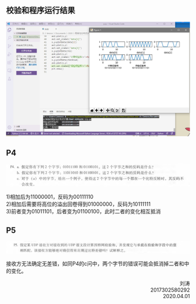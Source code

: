 ## 校验和程序运行结果
![](pic/1-1.png)</br>
## P4
![](pic/2-1.png)</br>
<p>
1)相加后为11000001，反码为00111110 <br/>
2)相加后需要将高位的溢出回卷得到01000000，反码为10111111 <br/>
3)前者变为01011101，后者变为01100100，此时二者的变化相互抵消 <br/>
</p>

## P5
![](pic/2-2.png)
<p>
接收方无法确定无差错，如同P4的c问中，两个字节的错误可能会抵消掉二者和中的变化。
</p>

 <p align="right">刘涛<br/>2017302580292<br/>2020.04.01</p>